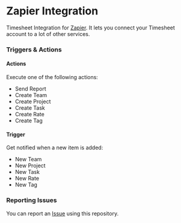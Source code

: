 # Zapier Integration
Timesheet Integration for [Zapier](https://zapier.com). It lets you connect your Timesheet account to a lot of other services.

### Triggers & Actions

#### Actions

Execute one of the following actions:
* Send Report
* Create Team
* Create Project
* Create Task
* Create Rate
* Create Tag

#### Trigger

Get notified when a new item is added:
* New Team
* New Project
* New Task
* New Rate
* New Tag

### Reporting Issues

You can report an [Issue](https://github.com/timesheetIO/ts-integration-zapier/issues) using this repository.
